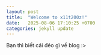 ```yaml
---
layout: post
title:  "Welcome to x11t200z!"
date:   2025-08-06 17:10:25 +0700
categories: jekyll update
---
```

Bạn thì biết cái đéo gì về blog :>